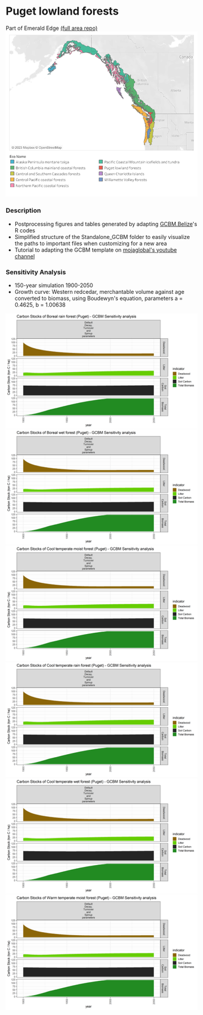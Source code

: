 # Puget lowland forests
Part of Emerald Edge [(full area repo)](https://github.com/mHienp/GCBM.EmeraldEdge.Data)
![alt text](https://github.com/mHienp/GCBM.EmeraldEdge.Data/blob/main/img/Eco%20Names.png)

### Description
* Postprocessing figures and tables generated by adapting [GCBM.Belize](https://github.com/moja-global/GCBM.Belize)'s R codes 
* Simplified structure of the Standalone_GCBM folder to easily visualize the paths to important files when customizing for a new area
* Tutorial to adapting the GCBM template on [mojaglobal's youtube channel](https://www.youtube.com/playlist?list=PL_WECUlMWiUkIxULZzFrnu0IrfUjFRRXK)

### Sensitivity Analysis
* 150-year simulation 1900-2050
* Growth curve: Western redcedar, merchantable volume against age converted to biomass, using Boudewyn's equation, parameters a = 0.4625, b = 1.00638

![alt text](https://github.com/mHienp/GCBM.Puget/blob/main/Postprocessing/Figures/Puget_Sensitivity_BorealRainForest.png)
![alt text](https://github.com/mHienp/GCBM.Puget/blob/main/Postprocessing/Figures/Puget_Sensitivity_BorealWetForest.png)
![alt text](https://github.com/mHienp/GCBM.Puget/blob/main/Postprocessing/Figures/Puget_Sensitivity_CoolTemperateMoistForest.png)
![alt text](https://github.com/mHienp/GCBM.Puget/blob/main/Postprocessing/Figures/Puget_Sensitivity_CoolTemperateRainForest.png)
![alt text](https://github.com/mHienp/GCBM.Puget/blob/main/Postprocessing/Figures/Puget_Sensitivity_CoolTemperateWetForest.png)
![alt text](https://github.com/mHienp/GCBM.Puget/blob/main/Postprocessing/Figures/Puget_Sensitivity_WarmTemperateMoistForest.png)
